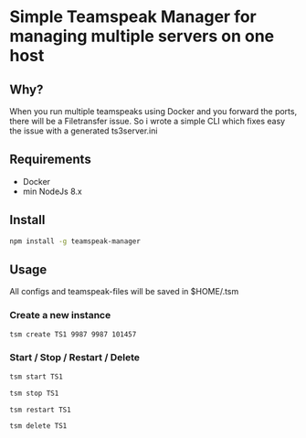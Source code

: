 # Simple Teamspeak Manager for managing multiple servers on one host

## Why?

When you run multiple teamspeaks using Docker and you forward the ports, there will be a Filetransfer issue. So i wrote a simple CLI which fixes easy the issue with a generated ts3server.ini

## Requirements

* Docker
* min NodeJs 8.x

## Install

```bash
npm install -g teamspeak-manager
```

## Usage

All configs and teamspeak-files will be saved in $HOME/.tsm

### Create a new instance

```bash
tsm create TS1 9987 9987 101457
```

### Start / Stop / Restart / Delete

```bash
tsm start TS1

tsm stop TS1

tsm restart TS1

tsm delete TS1
```

